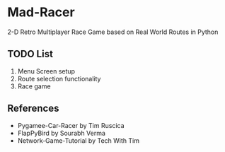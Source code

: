 # Mad-Racer

2-D Retro Multiplayer Race Game based on Real World Routes in Python


## TODO List

1. Menu Screen setup
2. Route selection functionality
3. Race game
   
## References

- Pygamee-Car-Racer by Tim Ruscica
- FlapPyBird by Sourabh Verma
- Network-Game-Tutorial by Tech With Tim
